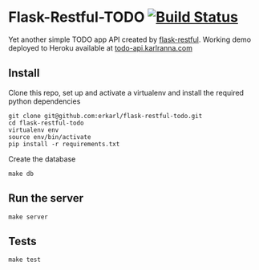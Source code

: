 # Flask-Restful-TODO [![Build Status](https://travis-ci.org/erkarl/flask-restful-todo.png?branch=master)](https://travis-ci.org/erkarl/flask-restful-todo)

Yet another simple TODO app API created by [flask-restful](https://github.com/twilio/flask-restful). Working demo deployed to Heroku available at [todo-api.karlranna.com](http://todo-api.karlranna.com)

## Install

Clone this repo, set up and activate a virtualenv and install the required python dependencies
```console
git clone git@github.com:erkarl/flask-restful-todo.git
cd flask-restful-todo 
virtualenv env
source env/bin/activate
pip install -r requirements.txt
```

Create the database
```console
make db
```

## Run the server 
```console
make server
```

## Tests 
```console
make test 
```
